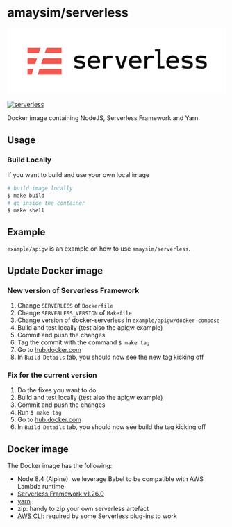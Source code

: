 # amaysim/serverless

[![Serverless Application Framework AWS Lambda API Gateway](./assets/serverless-framework.png)](http://serverless.com)

[![serverless](http://public.serverless.com/badges/v3.svg)](http://www.serverless.com)

Docker image containing NodeJS, Serverless Framework and Yarn.

## Usage

### Build Locally

If you want to build and use your own local image

```bash
# build image locally
$ make build
# go inside the container
$ make shell
```

## Example

`example/apigw` is an example on how to use `amaysim/serverless`.

## Update Docker image

### New version of Serverless Framework

1. Change `SERVERLESS` of `Dockerfile`
2. Change `SERVERLESS_VERSION` of `Makefile`
3. Change version of docker-serverless in `example/apigw/docker-compose`
3. Build and test locally (test also the apigw example)
4. Commit and push the changes
5. Tag the commit with the command `$ make tag`
6. Go to [hub.docker.com](https://hub.docker.com/r/amaysim/serverless/)
7. In `Build Details` tab, you should now see the new tag kicking off

### Fix for the current version

1. Do the fixes you want to do
2. Build and test locally (test also the apigw example)
3. Commit and push the changes
4. Run `$ make tag`
5. Go to [hub.docker.com](https://hub.docker.com/r/amaysim/serverless/)
6. In `Build Details` tab, you should now see build the tag kicking off

Docker image
------------

The Docker image has the following:

- Node 8.4 (Alpine): we leverage Babel to be compatible with AWS Lambda runtime
- [Serverless Framework v1.26.0](https://serverless.com)
- [yarn](https://github.com/yarnpkg/yarn)
- zip: handy to zip your own serverless artefact
- [AWS CLI](https://github.com/aws/aws-cli): required by some Serverless plug-ins to work
